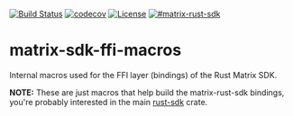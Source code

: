 [![Build Status](https://img.shields.io/travis/matrix-org/matrix-rust-sdk.svg?style=flat-square)](https://travis-ci.org/matrix-org/matrix-rust-sdk)
[![codecov](https://img.shields.io/codecov/c/github/matrix-org/matrix-rust-sdk/main.svg?style=flat-square)](https://codecov.io/gh/matrix-org/matrix-rust-sdk)
[![License](https://img.shields.io/badge/License-Apache%202.0-yellowgreen.svg?style=flat-square)](https://opensource.org/licenses/Apache-2.0)
[![#matrix-rust-sdk](https://img.shields.io/badge/matrix-%23matrix--rust--sdk-blue?style=flat-square)](https://matrix.to/#/#matrix-rust-sdk:matrix.org)

# matrix-sdk-ffi-macros

Internal macros used for the FFI layer (bindings) of the Rust Matrix SDK.

**NOTE:** These are just macros that help build the matrix-rust-sdk bindings, you're probably
interested in the main [rust-sdk](https://github.com/matrix-org/matrix-rust-sdk/) crate.

[Matrix]: https://matrix.org/
[Rust]: https://www.rust-lang.org/
